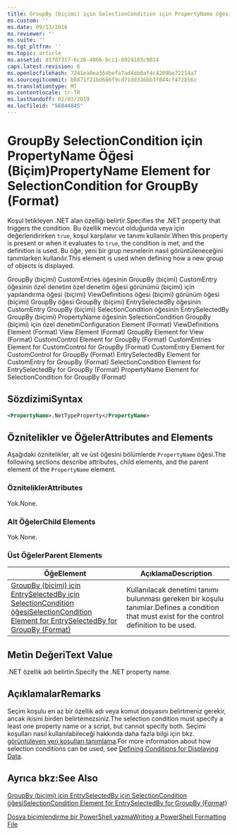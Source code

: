 ```yaml
---
title: GroupBy (biçimi) için SelectionCondition için PropertyName öğesi | Microsoft Docs
ms.custom: ''
ms.date: 09/13/2016
ms.reviewer: ''
ms.suite: ''
ms.tgt_pltfrm: ''
ms.topic: article
ms.assetid: d1707317-6c26-4866-bcc1-8924103c9014
caps.latest.revision: 6
ms.openlocfilehash: 7241ea0ea364befa7ad4ab0af4c4209be72214a7
ms.sourcegitcommit: b6871f21bd666f9cd71dd336bb3f844cf472b56c
ms.translationtype: MT
ms.contentlocale: tr-TR
ms.lasthandoff: 02/03/2019
ms.locfileid: "56844845"
---
```

# <a name="propertyname-element-for-selectioncondition-for-groupby-format"></a><span data-ttu-id="e8a0d-102">GroupBy SelectionCondition için PropertyName Öğesi (Biçim)</span><span class="sxs-lookup"><span data-stu-id="e8a0d-102">PropertyName Element for SelectionCondition for GroupBy (Format)</span></span>

<span data-ttu-id="e8a0d-103">Koşul tetikleyen .NET alan özelliği belirtir.</span><span class="sxs-lookup"><span data-stu-id="e8a0d-103">Specifies the .NET property that triggers the condition.</span></span> <span data-ttu-id="e8a0d-104">Bu özellik mevcut olduğunda veya için değerlendirirken `true`, koşul karşılanır ve tanımı kullanılır.</span><span class="sxs-lookup"><span data-stu-id="e8a0d-104">When this property is present or when it evaluates to `true`, the condition is met, and the definition is used.</span></span> <span data-ttu-id="e8a0d-105">Bu öğe, yeni bir grup nesnelerin nasıl görüntüleneceğini tanımlarken kullanılır.</span><span class="sxs-lookup"><span data-stu-id="e8a0d-105">This element is used when defining how a new group of objects is displayed.</span></span>

<span data-ttu-id="e8a0d-106">GroupBy (biçimi) CustomEntries öğesinin GroupBy (biçimi) CustomEntry öğesinin özel denetim özel denetim öğesi görünümü (biçimi) için yapılandırma öğesi (biçimi) ViewDefinitions öğesi (biçimi) görünüm öğesi (biçimi) GroupBy öğesi GroupBy (biçimi) EntrySelectedBy öğesinin CustomEntry GroupBy (biçimi) SelectionCondition öğesinin EntrySelectedBy GroupBy (biçimi) PropertyName öğesinin SelectionCondition GroupBy (biçimi) için özel denetim</span><span class="sxs-lookup"><span data-stu-id="e8a0d-106">Configuration Element (Format) ViewDefinitions Element (Format) View Element (Format) GroupBy Element for View (Format) CustomControl Element for GroupBy (Format) CustomEntries Element for CustomControl for GroupBy (Format) CustomEntry Element for CustomControl for GroupBy (Format) EntrySelectedBy Element for CustomEntry for GroupBy (Format) SelectionCondition Element for EntrySelectedBy for GroupBy (Format) PropertyName Element for SelectionCondition for GroupBy (Format)</span></span>

## <a name="syntax"></a><span data-ttu-id="e8a0d-107">Sözdizimi</span><span class="sxs-lookup"><span data-stu-id="e8a0d-107">Syntax</span></span>

```xml
<PropertyName>.NetTypeProperty</PropertyName>
```

## <a name="attributes-and-elements"></a><span data-ttu-id="e8a0d-108">Öznitelikler ve Öğeler</span><span class="sxs-lookup"><span data-stu-id="e8a0d-108">Attributes and Elements</span></span>

<span data-ttu-id="e8a0d-109">Aşağıdaki öznitelikler, alt ve üst öğesini bölümlerde `PropertyName` öğesi.</span><span class="sxs-lookup"><span data-stu-id="e8a0d-109">The following sections describe attributes, child elements, and the parent element of the `PropertyName` element.</span></span>

### <a name="attributes"></a><span data-ttu-id="e8a0d-110">Öznitelikler</span><span class="sxs-lookup"><span data-stu-id="e8a0d-110">Attributes</span></span>

<span data-ttu-id="e8a0d-111">Yok.</span><span class="sxs-lookup"><span data-stu-id="e8a0d-111">None.</span></span>

### <a name="child-elements"></a><span data-ttu-id="e8a0d-112">Alt Öğeler</span><span class="sxs-lookup"><span data-stu-id="e8a0d-112">Child Elements</span></span>

<span data-ttu-id="e8a0d-113">Yok.</span><span class="sxs-lookup"><span data-stu-id="e8a0d-113">None.</span></span>

### <a name="parent-elements"></a><span data-ttu-id="e8a0d-114">Üst Öğeler</span><span class="sxs-lookup"><span data-stu-id="e8a0d-114">Parent Elements</span></span>

|<span data-ttu-id="e8a0d-115">Öğe</span><span class="sxs-lookup"><span data-stu-id="e8a0d-115">Element</span></span>|<span data-ttu-id="e8a0d-116">Açıklama</span><span class="sxs-lookup"><span data-stu-id="e8a0d-116">Description</span></span>|
|-------------|-----------------|
|[<span data-ttu-id="e8a0d-117">GroupBy (biçimi) için EntrySelectedBy için SelectionCondition öğesi</span><span class="sxs-lookup"><span data-stu-id="e8a0d-117">SelectionCondition Element for EntrySelectedBy for GroupBy (Format)</span></span>](./selectioncondition-element-for-entryselectedby-for-groupby-format.md)|<span data-ttu-id="e8a0d-118">Kullanılacak denetimi tanımı bulunması gereken bir koşulu tanımlar.</span><span class="sxs-lookup"><span data-stu-id="e8a0d-118">Defines a condition that must exist for the control definition to be used.</span></span>|

## <a name="text-value"></a><span data-ttu-id="e8a0d-119">Metin Değeri</span><span class="sxs-lookup"><span data-stu-id="e8a0d-119">Text Value</span></span>

<span data-ttu-id="e8a0d-120">.NET özellik adı belirtin.</span><span class="sxs-lookup"><span data-stu-id="e8a0d-120">Specify the .NET property name.</span></span>

## <a name="remarks"></a><span data-ttu-id="e8a0d-121">Açıklamalar</span><span class="sxs-lookup"><span data-stu-id="e8a0d-121">Remarks</span></span>

<span data-ttu-id="e8a0d-122">Seçim koşulu en az bir özellik adı veya komut dosyasını belirtmeniz gerekir, ancak ikisini birden belirtemezsiniz.</span><span class="sxs-lookup"><span data-stu-id="e8a0d-122">The selection condition must specify a least one property name or a script, but cannot specify both.</span></span> <span data-ttu-id="e8a0d-123">Seçimi koşulları nasıl kullanılabileceği hakkında daha fazla bilgi için bkz. [görüntüleyen veri koşulları tanımlama](./defining-conditions-for-displaying-data.md).</span><span class="sxs-lookup"><span data-stu-id="e8a0d-123">For more information about how selection conditions can be used, see [Defining Conditions for Displaying Data](./defining-conditions-for-displaying-data.md).</span></span>

## <a name="see-also"></a><span data-ttu-id="e8a0d-124">Ayrıca bkz:</span><span class="sxs-lookup"><span data-stu-id="e8a0d-124">See Also</span></span>

[<span data-ttu-id="e8a0d-125">GroupBy (biçimi) için EntrySelectedBy için SelectionCondition öğesi</span><span class="sxs-lookup"><span data-stu-id="e8a0d-125">SelectionCondition Element for EntrySelectedBy for GroupBy (Format)</span></span>](./selectioncondition-element-for-entryselectedby-for-groupby-format.md)

[<span data-ttu-id="e8a0d-126">Dosya biçimlendirme bir PowerShell yazma</span><span class="sxs-lookup"><span data-stu-id="e8a0d-126">Writing a PowerShell Formatting File</span></span>](./writing-a-powershell-formatting-file.md)
